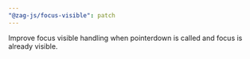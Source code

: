 ```yaml
---
"@zag-js/focus-visible": patch
---
```


Improve focus visible handling when pointerdown is called and focus is already visible.

